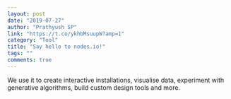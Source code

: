 ```yaml
---
layout: post
date: "2019-07-27"
author: "Prathyush SP"
link: "https://t.co/ykhbMsuupW?amp=1"
category: "Tool"
title: "Say hello to nodes.io!"
tags: ""
comments: true
---
```

We use it to create interactive installations, visualise data, experiment with generative algorithms, build custom design tools and more.